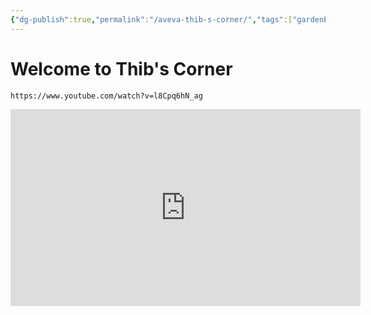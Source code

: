 ```yaml
---
{"dg-publish":true,"permalink":"/aveva-thib-s-corner/","tags":["gardenEntry"]}
---
```


# Welcome to Thib's Corner

`https://www.youtube.com/watch?v=l8Cpq6hN_ag`

<iframe src="https://www.youtube.com/watch?v=l8Cpq6hN_ag" width="560" height="315" frameborder="0" allowfullscreen></iframe>